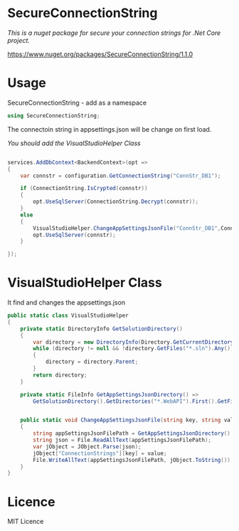 # SecureConnectionString

*This is a nuget package for secure your connection strings for .Net Core project.* 

https://www.nuget.org/packages/SecureConnectionString/1.1.0

# Usage

SecureConnectionString - add as a namespace

```csharp      
using SecureConnectionString;
```

The connectoin string in appsettings.json will be change on first load.

*You should add the VisualStudioHelper Class*

```csharp      

services.AddDbContext<BackendContext>(opt =>
{
    var connstr = configuration.GetConnectionString("ConnStr_DB1");

    if (ConnectionString.IsCrypted(connstr))
    {
        opt.UseSqlServer(ConnectionString.Decrypt(connstr));
    }
    else
    {
        VisualStudioHelper.ChangeAppSettingsJsonFile("ConnStr_DB1",ConnectionString.Encrypt(connstr));       
        opt.UseSqlServer(connstr);
    }

});

```

# VisualStudioHelper Class

It find and changes the appsettings.json

```csharp      
public static class VisualStudioHelper
{
    private static DirectoryInfo GetSolutionDirectory()
    {
        var directory = new DirectoryInfo(Directory.GetCurrentDirectory());
        while (directory != null && !directory.GetFiles("*.sln").Any())
        {
            directory = directory.Parent;
        }
        return directory;
    }

    private static FileInfo GetAppSettingsJsonDirectory() =>
        GetSolutionDirectory().GetDirectories("*.WebAPI").First().GetFiles("appsettings.json").First();


    public static void ChangeAppSettingsJsonFile(string key, string value)
    {
        string appSettingsJsonFilePath = GetAppSettingsJsonDirectory().FullName;
        string json = File.ReadAllText(appSettingsJsonFilePath);
        var jObject = JObject.Parse(json);
        jObject["ConnectionStrings"][key] = value;
        File.WriteAllText(appSettingsJsonFilePath, jObject.ToString());
    }
}

```

# Licence

MIT Licence
